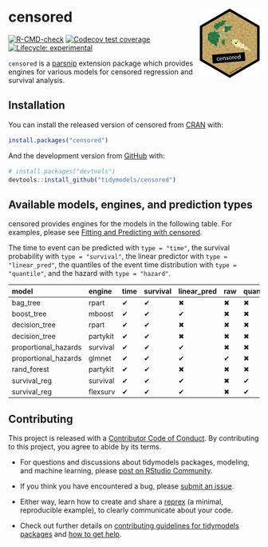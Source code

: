 
<!-- README.md is generated from README.Rmd. Please edit that file -->

# censored <a href='https://censored.tidymodels.org'><img src='man/figures/logo.png' align="right" height="139" /></a>

<!-- badges: start -->

[![R-CMD-check](https://github.com/tidymodels/censored/actions/workflows/R-CMD-check.yaml/badge.svg)](https://github.com/tidymodels/censored/actions/workflows/R-CMD-check.yaml)
[![Codecov test
coverage](https://codecov.io/gh/tidymodels/censored/branch/main/graph/badge.svg)](https://app.codecov.io/gh/tidymodels/censored?branch=main)
[![Lifecycle:
experimental](https://img.shields.io/badge/lifecycle-experimental-orange.svg)](https://lifecycle.r-lib.org/articles/stages.html)
<!-- badges: end -->

`censored` is a [parsnip](https://parsnip.tidymodels.org) extension
package which provides engines for various models for censored
regression and survival analysis.

## Installation

You can install the released version of censored from
[CRAN](https://CRAN.R-project.org) with:

``` r
install.packages("censored")
```

And the development version from [GitHub](https://github.com/) with:

``` r
# install.packages("devtools")
devtools::install_github("tidymodels/censored")
```

## Available models, engines, and prediction types

censored provides engines for the models in the following table. For
examples, please see [Fitting and Predicting with
censored](https://censored.tidymodels.org/articles/articles/examples.html).

The time to event can be predicted with `type = "time"`, the survival
probability with `type = "survival"`, the linear predictor with
`type = "linear_pred"`, the quantiles of the event time distribution
with `type = "quantile"`, and the hazard with `type = "hazard"`.

| model                | engine   | time | survival | linear_pred | raw | quantile | hazard |
|:---------------------|:---------|:-----|:---------|:------------|:----|:---------|:-------|
| bag_tree             | rpart    | ✔    | ✔        | ✖           | ✖   | ✖        | ✖      |
| boost_tree           | mboost   | ✔    | ✔        | ✔           | ✖   | ✖        | ✖      |
| decision_tree        | rpart    | ✔    | ✔        | ✖           | ✖   | ✖        | ✖      |
| decision_tree        | partykit | ✔    | ✔        | ✖           | ✖   | ✖        | ✖      |
| proportional_hazards | survival | ✔    | ✔        | ✔           | ✖   | ✖        | ✖      |
| proportional_hazards | glmnet   | ✔    | ✔        | ✔           | ✔   | ✖        | ✖      |
| rand_forest          | partykit | ✔    | ✔        | ✖           | ✖   | ✖        | ✖      |
| survival_reg         | survival | ✔    | ✔        | ✔           | ✖   | ✔        | ✔      |
| survival_reg         | flexsurv | ✔    | ✔        | ✔           | ✖   | ✔        | ✔      |

## Contributing

This project is released with a [Contributor Code of
Conduct](https://contributor-covenant.org/version/2/0/CODE_OF_CONDUCT.html).
By contributing to this project, you agree to abide by its terms.

-   For questions and discussions about tidymodels packages, modeling,
    and machine learning, please [post on RStudio
    Community](https://community.rstudio.com/new-topic?category_id=15&tags=tidymodels,question).

-   If you think you have encountered a bug, please [submit an
    issue](https://github.com/tidymodels/censored/issues).

-   Either way, learn how to create and share a
    [reprex](https://reprex.tidyverse.org/articles/articles/learn-reprex.html)
    (a minimal, reproducible example), to clearly communicate about your
    code.

-   Check out further details on [contributing guidelines for tidymodels
    packages](https://www.tidymodels.org/contribute/) and [how to get
    help](https://www.tidymodels.org/help/).
